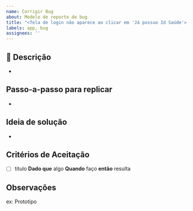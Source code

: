 ```yaml
---
name: Corrigir Bug
about: Modelo de reporte de bug
title: "<Tela de login não aparece ao clicar em 'Já possuo Id Saúde'> ..."
labels: app, bug
assignees: ''
---
```


## 🐛 Descrição

-

## Passo-a-passo para replicar

-

## Ideia de solução

-

## Critérios de Aceitação

- [ ] titulo
      **Dado que** algo
      **Quando** faço
      **então** resulta

## Observações

ex: Prototipo

